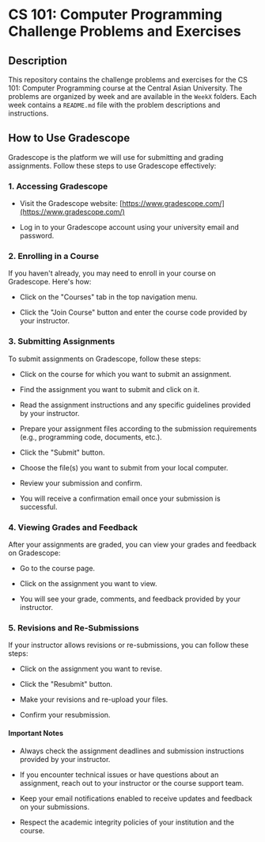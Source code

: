 # CS 101: Computer Programming  Challenge Problems and Exercises

## Description
This repository contains the challenge problems and exercises for the CS 101: Computer Programming course at the Central Asian University. The problems are organized by week and are available in the `WeekX` folders. Each week contains a `README.md` file with the problem descriptions and instructions.

## How to Use Gradescope

Gradescope is the platform we will use for submitting and grading assignments. Follow these steps to use Gradescope effectively:

### 1. Accessing Gradescope

- Visit the Gradescope website: [https://www.gradescope.com/](https://www.gradescope.com/)

- Log in to your Gradescope account using your university email and password.

### 2. Enrolling in a Course

If you haven't already, you may need to enroll in your course on Gradescope. Here's how:

- Click on the "Courses" tab in the top navigation menu.

- Click the "Join Course" button and enter the course code provided by your instructor.

### 3. Submitting Assignments

To submit assignments on Gradescope, follow these steps:

- Click on the course for which you want to submit an assignment.

- Find the assignment you want to submit and click on it.

- Read the assignment instructions and any specific guidelines provided by your instructor.

- Prepare your assignment files according to the submission requirements (e.g., programming code, documents, etc.).

- Click the "Submit" button.

- Choose the file(s) you want to submit from your local computer.

- Review your submission and confirm.

- You will receive a confirmation email once your submission is successful.

### 4. Viewing Grades and Feedback

After your assignments are graded, you can view your grades and feedback on Gradescope:

- Go to the course page.

- Click on the assignment you want to view.

- You will see your grade, comments, and feedback provided by your instructor.

### 5. Revisions and Re-Submissions

If your instructor allows revisions or re-submissions, you can follow these steps:

- Click on the assignment you want to revise.

- Click the "Resubmit" button.

- Make your revisions and re-upload your files.

- Confirm your resubmission.

#### Important Notes

- Always check the assignment deadlines and submission instructions provided by your instructor.

- If you encounter technical issues or have questions about an assignment, reach out to your instructor or the course support team.

- Keep your email notifications enabled to receive updates and feedback on your submissions.

- Respect the academic integrity policies of your institution and the course.

